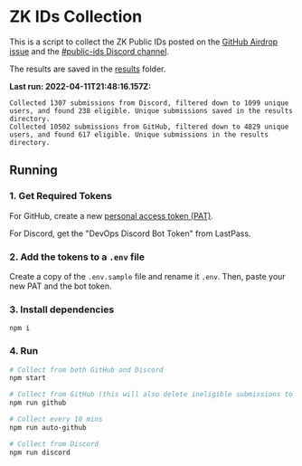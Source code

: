 # ZK IDs Collection

This is a script to collect the ZK Public IDs posted on the [GitHub Airdrop issue](https://github.com/element-fi/elf-council-frontend/issues/384) and the [#public-ids Discord channel](https://discord.com/channels/754739461707006013/938531467716337714).

The results are saved in the [results](https://github.com/element-fi/zk-ids-collection/blob/main/results/) folder.

**Last run: 2022-04-11T21:48:16.157Z:**

```
Collected 1307 submissions from Discord, filtered down to 1099 unique users, and found 238 eligible. Unique submissions saved in the results directory.
Collected 10502 submissions from GitHub, filtered down to 4829 unique users, and found 617 eligible. Unique submissions in the results directory.
```

## Running

### 1. Get Required Tokens

For GitHub, create a new [personal access token (PAT)](https://github.com/settings/tokens/new?scopes=repo).

For Discord, get the "DevOps Discord Bot Token" from LastPass.

### 2. Add the tokens to a `.env` file

Create a copy of the `.env.sample` file and rename it `.env`. Then, paste your new PAT and the bot token.

### 3. Install dependencies

```
npm i
```

### 4. Run

```sh
# Collect from both GitHub and Discord
npm start

# Collect from GitHub (this will also delete ineligible submissions to avoid reaching the 2.5k comment max)
npm run github

# Collect every 10 mins
npm run auto-github

# Collect from Discord
npm run discord
```